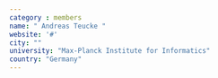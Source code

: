 ```yaml
---
category : members
name: " Andreas Teucke " 
website: '#'
city: ""
university: "Max-Planck Institute for Informatics"
country: "Germany"
---
```


